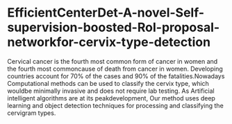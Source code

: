 # EfficientCenterDet-A-novel-Self-supervision-boosted-RoI-proposal-networkfor-cervix-type-detection
Cervical  cancer  is  the  fourth  most  common  form  of  cancer  in  women  and  the  fourth  most  commoncause of death from cancer in women.  Developing countries account for 70% of the cases and 90% of the fatalities.Nowadays Computational methods can be used   to classify the cervix type,  which wouldbe minimally invasive and does not require lab testing.  As Artificial intelligent algorithms are at its peakdevelopment, Our method uses deep learning and object detection techniques for processing and classifying the cervigram types. 
